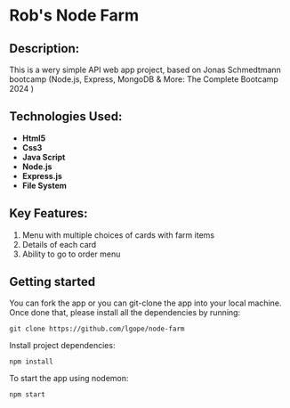 # Rob's Node Farm

## Description:
This is a wery simple API web app project, based on Jonas Schmedtmann bootcamp (Node.js, Express, MongoDB & More: The Complete Bootcamp 2024
)

## Technologies Used:
<ul>
<li><b>Html5 </b></li>
<li><b>Css3 </b></li>
<li><b>Java Script </b></li>
<li><b>Node.js </b></li>
<li><b>Express.js </b></li>
<li><b>File System </b></li>
</ul>

## Key Features:
1. Menu with multiple choices of cards with farm items
2. Details of each card
3. Ability to go to order menu

## Getting started
You can fork the app or you can git-clone the app into your local machine. Once done that, please install all the dependencies by running:
```
git clone https://github.com/lgope/node-farm
```
Install project dependencies:
```
npm install
```
To start the app using nodemon:
```
npm start
```